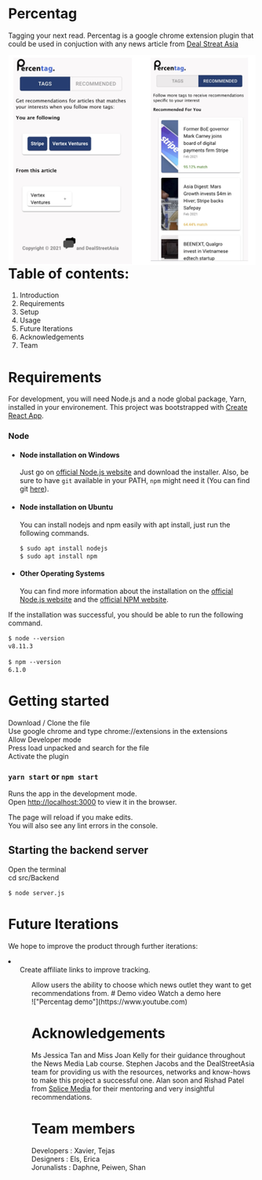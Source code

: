 # Percentag
Tagging your next read.
Percentag is a google chrome extension plugin that could be used in conjuction with any news article from [Deal Streat Asia](https://www.dealstreetasia.com)


<img src="./public/images/githubImg.jpg"
     alt="Percentag screen grabs"
     style="float: left; margin-right: 10px;" />


# Table of contents:

1. Introduction
2. Requirements
3. Setup
4. Usage
5. Future Iterations
6. Acknowledgements
7. Team

# Requirements 
For development, you will need Node.js and a node global package, Yarn, installed in your environement.
This project was bootstrapped with [Create React App](https://github.com/facebook/create-react-app).
### Node
- #### Node installation on Windows

  Just go on [official Node.js website](https://nodejs.org/) and download the installer.
Also, be sure to have `git` available in your PATH, `npm` might need it (You can find git [here](https://git-scm.com/)).

- #### Node installation on Ubuntu

  You can install nodejs and npm easily with apt install, just run the following commands.

      $ sudo apt install nodejs
      $ sudo apt install npm

- #### Other Operating Systems
  You can find more information about the installation on the [official Node.js website](https://nodejs.org/) and the [official NPM website](https://npmjs.org/).

If the installation was successful, you should be able to run the following command.

    $ node --version
    v8.11.3

    $ npm --version
    6.1.0


# Getting started
Download / Clone the file </br>
Use google chrome and type chrome://extensions in the extensions</br>
Allow Developer mode</br>
Press load unpacked and search for the file</br>
Activate the plugin</br>

### `yarn start` or `npm start`

Runs the app in the development mode.\
Open [http://localhost:3000](http://localhost:3000) to view it in the browser.

The page will reload if you make edits.\
You will also see any lint errors in the console.

## Starting the backend server
Open the terminal</br>
cd src/Backend </br>

    $ node server.js
    

# Future Iterations
We hope to improve the product through further iterations: <br>
<li>
<ul>Create affiliate links to improve tracking.
<ul>Allow users the ability to choose which news outlet they want to get recommendations from. 
</li>
# Demo video
Watch a demo here <br/>
!["Percentag demo"](https://www.youtube.com)

# Acknowledgements
Ms Jessica Tan and Miss Joan Kelly for their guidance throughout the News Media Lab course. 
Stephen Jacobs and the DealStreetAsia team for providing us with the resources, networks and know-hows to make this project a successful one.
Alan soon and Rishad Patel from [Splice Media](https://splicemedia.com) for their mentoring and very insightful recommendations.

# Team members
Developers : Xavier, Tejas</br>
Designers : Els, Erica</br>
Jorunalists : Daphne, Peiwen, Shan</br>